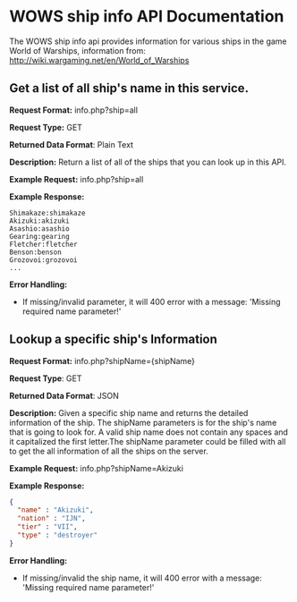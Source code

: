 # WOWS ship info API Documentation
The WOWS ship info api provides information for various ships in the game World
of Warships, information from: http://wiki.wargaming.net/en/World_of_Warships

## Get a list of all ship's name in this service.
**Request Format:** info.php?ship=all

**Request Type:** GET

**Returned Data Format**: Plain Text

**Description:** Return a list of all of the ships that you can look up in this API.

**Example Request:** info.php?ship=all

**Example Response:**
```
Shimakaze:shimakaze
Akizuki:akizuki
Asashio:asashio
Gearing:gearing
Fletcher:fletcher
Benson:benson
Grozovoi:grozovoi
...
```

**Error Handling:**
- If missing/invalid parameter, it will 400 error with a message:
                              'Missing required name parameter!'

## Lookup a specific ship's Information
**Request Format:** info.php?shipName={shipName}

**Request Type**: GET

**Returned Data Format**: JSON

**Description:** Given a specific ship name and returns the detailed information of the ship. The shipName parameters
is for the ship's name that is going to look for. A valid ship name does not contain any spaces and it capitalized the
first letter.The shipName parameter could be filled with all to get the all information of all the ships on the server.

**Example Request:** info.php?shipName=Akizuki

**Example Response:**
```json
{
  "name" : "Akizuki",
  "nation" : "IJN",
  "tier" : "VII",
  "type" : "destroyer"
}
```

**Error Handling:**
- If missing/invalid the ship name, it will 400 error with a message:
                              'Missing required name parameter!'
